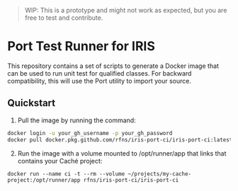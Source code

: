 > WIP: This is a prototype and might not work as expected, but you are free to test and contribute.

# Port Test Runner for IRIS

This repository contains a set of scripts to generate a Docker image that can be used to run unit test for qualified classes.
For backward compatibility, this will use the Port utility to import your source. 

## Quickstart

1. Pull the image by running the command:

```sh
docker login -u your_gh_username -p your_gh_password
docker pull docker.pkg.github.com/rfns/iris-port-ci/iris-port-ci:latest
```

2. Run the image with a volume mounted to /opt/runner/app that links that contains your Caché project:

```
docker run --name ci -t --rm --volume ~/projects/my-cache-project:/opt/runner/app rfns/iris-port-ci/iris-port-ci
```


 
